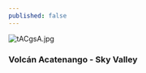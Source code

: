 ```yaml
---
published: false
---
```



![tACgsA.jpg](https://i1.lensdump.com/i/tACgsA.jpg)

### Volcán Acatenango - Sky Valley
